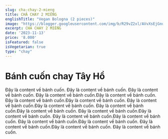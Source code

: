 ```yaml
---
slug: cha-chay-2-mieng
title: CHẢ CHAY 2 MIẾNG
englishTitle: "Vegan Bologna (2 pieces)"
image: "https://blogger.googleusercontent.com/img/b/R29vZ2xl/AVvXsEjGnuGNEGCtfPRQXL2g51jt5YZ3J05ILozR03T4Ra1VqaNIzsCQGYoEqXVkV47dJnIr2xjXlsQfYCgB1c-VOge2mhTiWyedFK8eb5WQLOjnavVSZR_8Q3R7vGlJ5eraONhyphenhyphenvaK5O24Y7OvNzV2VeihApTtrXhr_FlHco6KOllancWb4dQ/s1600/Chachay(2mieng).jpg"
excerpt: CHẢ CHAY 2 MIẾNG
date: '2023-11-13'
price: '8.000'
isFeatured: false
isVegetarian: true
type: "chay"
---
```

# Bánh cuốn chay Tây Hồ

Đây là content về bánh cuốn. Đây là content về bánh cuốn. Đây là content về bánh cuốn. Đây là content về bánh cuốn.Đây là content về bánh cuốn. Đây là content về bánh cuốn.Đây là content về bánh cuốn. Đây là content về bánh cuốn.Đây là content về bánh cuốn. Đây là content về bánh cuốn.Đây là content về bánh cuốn. Đây là content về bánh cuốn.Đây là content về bánh cuốn. Đây là content về bánh cuốn.Đây là content về bánh cuốn. Đây là content về bánh cuốn.Đây là content về bánh cuốn. Đây là content về bánh cuốn.Đây là content về bánh cuốn. Đây là content về bánh cuốn.